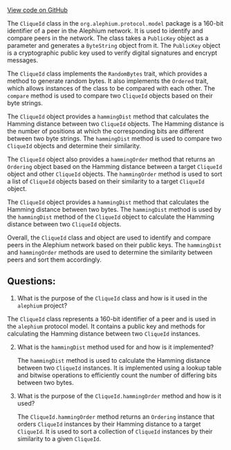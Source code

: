 [View code on GitHub](https://github.com/alephium/alephium/protocol/src/main/scala/org/alephium/protocol/model/CliqueId.scala)

The `CliqueId` class in the `org.alephium.protocol.model` package is a 160-bit identifier of a peer in the Alephium network. It is used to identify and compare peers in the network. The class takes a `PublicKey` object as a parameter and generates a `ByteString` object from it. The `PublicKey` object is a cryptographic public key used to verify digital signatures and encrypt messages.

The `CliqueId` class implements the `RandomBytes` trait, which provides a method to generate random bytes. It also implements the `Ordered` trait, which allows instances of the class to be compared with each other. The `compare` method is used to compare two `CliqueId` objects based on their byte strings.

The `CliqueId` object provides a `hammingDist` method that calculates the Hamming distance between two `CliqueId` objects. The Hamming distance is the number of positions at which the corresponding bits are different between two byte strings. The `hammingDist` method is used to compare two `CliqueId` objects and determine their similarity.

The `CliqueId` object also provides a `hammingOrder` method that returns an `Ordering` object based on the Hamming distance between a target `CliqueId` object and other `CliqueId` objects. The `hammingOrder` method is used to sort a list of `CliqueId` objects based on their similarity to a target `CliqueId` object.

The `CliqueId` object provides a `hammingDist` method that calculates the Hamming distance between two bytes. The `hammingDist` method is used by the `hammingDist` method of the `CliqueId` object to calculate the Hamming distance between two `CliqueId` objects.

Overall, the `CliqueId` class and object are used to identify and compare peers in the Alephium network based on their public keys. The `hammingDist` and `hammingOrder` methods are used to determine the similarity between peers and sort them accordingly.
## Questions: 
 1. What is the purpose of the `CliqueId` class and how is it used in the `alephium` project?
   
   The `CliqueId` class represents a 160-bit identifier of a peer and is used in the `alephium` protocol model. It contains a public key and methods for calculating the Hamming distance between two `CliqueId` instances.

2. What is the `hammingDist` method used for and how is it implemented?
   
   The `hammingDist` method is used to calculate the Hamming distance between two `CliqueId` instances. It is implemented using a lookup table and bitwise operations to efficiently count the number of differing bits between two bytes.

3. What is the purpose of the `CliqueId.hammingOrder` method and how is it used?
   
   The `CliqueId.hammingOrder` method returns an `Ordering` instance that orders `CliqueId` instances by their Hamming distance to a target `CliqueId`. It is used to sort a collection of `CliqueId` instances by their similarity to a given `CliqueId`.